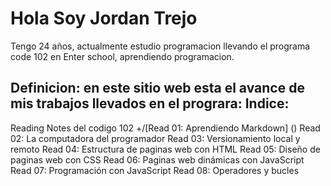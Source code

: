 # Hola Soy Jordan Trejo 
Tengo 24 años, actualmente estudio programacion llevando el programa code 102 en Enter school, aprendiendo programacion. 
## Definicion: en este sitio web esta el avance de mis trabajos llevados en el prograra: Indice:

Reading Notes del codigo 102
+/[Read 01: Aprendiendo Markdown] ()
Read 02: La computadora del programador
Read 03: Versionamiento local y remoto
Read 04: Estructura de paginas web con HTML
Read 05: Diseño de paginas web con CSS
Read 06: Paginas web dinámicas con JavaScript
Read 07: Programación con JavaScript
Read 08: Operadores y bucles
